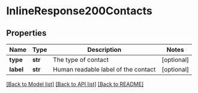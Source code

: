 # InlineResponse200Contacts

## Properties
Name | Type | Description | Notes
------------ | ------------- | ------------- | -------------
**type** | **str** | The type of contact | [optional] 
**label** | **str** | Human readable label of the contact | [optional] 

[[Back to Model list]](../README.md#documentation-for-models) [[Back to API list]](../README.md#documentation-for-api-endpoints) [[Back to README]](../README.md)


